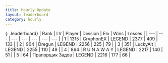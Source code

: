 ```yaml
---
title: Hourly Update
layout: leaderboard
category: hourly
---
```


{: .leaderboard}
| Rank | LV | Player | Division | Elo | Wins | Losses |
| --- | --- | --- | --- | --- | --- | --- |
| <span data-change="0">1</span> | 1315 | <span title="ID: 315148">GryphonEX</span> | LEGEND | <span data-change="0">2377</span> | <span data-change="0">409</span> | <span data-change="0">133</span> |
| <span data-change="0">2</span> | 904 | <span title="ID: 337810">Dregun</span> | LEGEND | <span data-change="0">2256</span> | <span data-change="0">225</span> | <span data-change="0">79</span> |
| <span data-change="0">3</span> | 351 | <span title="ID: 512212">LuckyAlt</span> | LEGEND | <span data-change="0">2255</span> | <span data-change="0">110</span> | <span data-change="0">49</span> |
| <span data-change="0">4</span> | 864 | <span title="ID: 66144">R U N A W A Y</span> | LEGEND | <span data-change="0">2217</span> | <span data-change="0">140</span> | <span data-change="0">51</span> |
| <span data-change="1">5</span> | 64 | <span title="ID: 612521">Прапорщик Задов</span> | LEGEND | <span data-change="16">2216</span> | <span data-change="3">177</span> | <span data-change="0">66</span> |